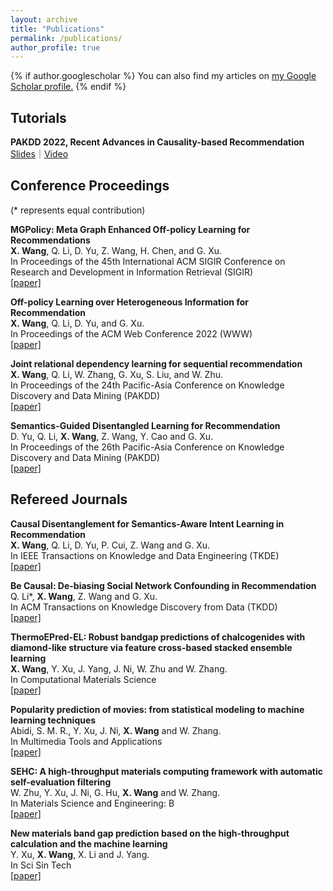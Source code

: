 ```yaml
---
layout: archive
title: "Publications"
permalink: /publications/
author_profile: true
---
```


{% if author.googlescholar %}
  You can also find my articles on <u><a href="{{author.googlescholar}}">my Google Scholar profile</a>.</u>
{% endif %}

<!-- {% include base_path %}

{% for post in site.publications reversed %}
  {% include archive-single.html %}
{% endfor %} -->

Tutorials
------
<strong>PAKDD 2022, Recent Advances in Causality-based Recommendation</strong>
<br><a href="https://drive.google.com/file/d/1hN1_7S-eSiEUDJe-HHKOGKTGFLYbcU8S/view?usp=sharing">Slides</a>｜<a href="https://www.youtube.com/watch?v=s4Z12CBYwO8">Video</a>

Conference Proceedings
------
(\* represents equal contribution)

<strong>MGPolicy: Meta Graph Enhanced Off-policy Learning for Recommendations</strong>
<br><strong>X. Wang</strong>, Q. Li, D. Yu, Z. Wang, H. Chen, and G. Xu.
<br>In Proceedings of the 45th International ACM SIGIR Conference on Research and Development in Information Retrieval (SIGIR)
<br>[[paper]](https://dl.acm.org/doi/abs/10.1145/3477495.3532021)

<strong>Off-policy Learning over Heterogeneous Information for Recommendation</strong>
<br><strong>X. Wang</strong>, Q. Li, D. Yu, and G. Xu.
<br>In Proceedings of the ACM Web Conference 2022 (WWW)
<br>[[paper]](https://dl.acm.org/doi/10.1145/3485447.3512072)

<strong>Joint relational dependency learning for sequential recommendation</strong>
<br><strong>X. Wang</strong>, Q. Li, W. Zhang, G. Xu, S. Liu, and W. Zhu.
<br>In Proceedings of the 24th Pacific-Asia Conference on Knowledge Discovery and Data Mining (PAKDD)
<br>[[paper]](https://link.springer.com/chapter/10.1007/978-3-030-47426-3_14)

<strong>Semantics-Guided Disentangled Learning for Recommendation</strong>
<br>D. Yu, Q. Li, <strong>X. Wang</strong>, Z. Wang, Y. Cao and G. Xu. 
<br>In Proceedings of the 26th Pacific-Asia Conference on Knowledge Discovery and Data Mining (PAKDD)
<br>[[paper]](https://link.springer.com/chapter/10.1007/978-3-031-05933-9_20)

Refereed Journals
------
<strong>Causal Disentanglement for Semantics-Aware Intent Learning in Recommendation</strong>
<br><strong>X. Wang</strong>, Q. Li, D. Yu, P. Cui, Z. Wang and G. Xu. 
<br>In IEEE Transactions on Knowledge and Data Engineering (TKDE)
<br>[[paper]](https://ieeexplore.ieee.org/abstract/document/9736612)

<strong>Be Causal: De-biasing Social Network Confounding in Recommendation</strong>
<br>Q. Li\*, <strong>X. Wang</strong>, Z. Wang and G. Xu.
<br>In ACM Transactions on Knowledge Discovery from Data (TKDD)
<br>[[paper]](https://dl.acm.org/doi/abs/10.1145/3533725)

<strong>ThermoEPred-EL: Robust bandgap predictions of chalcogenides with diamond-like structure via feature cross-based stacked ensemble learning</strong>
<br><strong>X. Wang</strong>, Y. Xu, J. Yang, J. Ni, W. Zhu and W. Zhang.
<br>In Computational Materials Science
<br>[[paper]](https://www.sciencedirect.com/science/article/pii/S0927025619304082)

<strong>Popularity prediction of movies: from statistical modeling to machine learning techniques</strong>
<br>Abidi, S. M. R., Y. Xu, J. Ni, <strong>X. Wang</strong> and W. Zhang.
<br>In Multimedia Tools and Applications
<br>[[paper]](https://link.springer.com/article/10.1007/s11042-019-08546-5)

<strong>SEHC: A high-throughput materials computing framework with automatic self-evaluation filtering</strong>
<br>W. Zhu, Y. Xu, J. Ni, G. Hu, <strong>X. Wang</strong> and W. Zhang.
<br>In Materials Science and Engineering: B
<br>[[paper]](https://www.sciencedirect.com/science/article/pii/S0921510719302776)

<strong>New materials band gap prediction based on the high-throughput calculation and the machine learning</strong>
<br>Y. Xu, <strong>X. Wang</strong>, X. Li and J. Yang.
<br>In Sci Sin Tech
<br>[[paper]](https://www.researchgate.net/publication/330732686_New_materials_band_gap_prediction_based_on_the_high-throughput_calculation_and_the_machine_learning)


